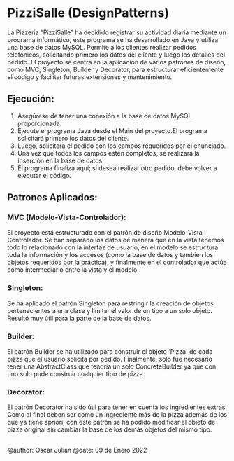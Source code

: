 # PizziSalle (DesignPatterns)
La Pizzeria “PizziSalle” ha decidido registrar su actividad diaria mediante un programa informático, este programa se ha desarrollado en Java y utiliza una base de datos MySQL. Permite a los clientes realizar pedidos telefónicos, solicitando primero los datos del cliente y luego los detalles del pedido. El proyecto se centra en la aplicación de varios patrones de diseño, como MVC, Singleton, Builder y Decorator, para estructurar eficientemente el código y facilitar futuras extensiones y mantenimiento.

## Ejecución:
1. Asegúrese de tener una conexión a la base de datos MySQL proporcionada.
2. Ejecute el programa Java desde el Main del proyecto.El programa solicitará primero los datos del cliente.
3. Luego, solicitará el pedido con los campos requeridos por el enunciado.
4. Una vez que todos los campos estén completos, se realizará la inserción en la base de datos.
5. El programa finaliza aquí; si desea realizar otro pedido, debe volver a ejecutar el código.

## Patrones Aplicados:
### MVC (Modelo-Vista-Controlador):
El proyecto está estructurado con el patrón de diseño Modelo-Vista-Controlador. Se han separado los datos de manera que en la vista tenemos todo lo relacionado con la interfaz de usuario, en el modelo se estructura toda la información y los accesos (como la base de datos y también los objetos requeridos por la práctica), y finalmente en el controlador que actúa como intermediario entre la vista y el modelo.

### Singleton:
Se ha aplicado el patrón Singleton para restringir la creación de objetos pertenecientes a una clase y limitar el valor de un tipo a un solo objeto. Resultó muy útil para la parte de la base de datos.

### Builder:
El patrón Builder se ha utilizado para construir el objeto 'Pizza' de cada pizza que el usuario solicita por pedido. Finalmente, solo fue necesario tener una AbstractClass que tendría un solo ConcreteBuilder ya que con uno solo pude construir cualquier tipo de pizza.

### Decorator:
El patrón Decorator ha sido útil para tener en cuenta los ingredientes extras. Como al final deben ser como un ingrediente más de la pizza además de los que ya tiene apriori, con este patrón se ha podido modificar el objeto de pizza original sin cambiar la base de los demás objetos del mismo tipo.

##
@author: Oscar Julian
@date: 09 de Enero 2022

